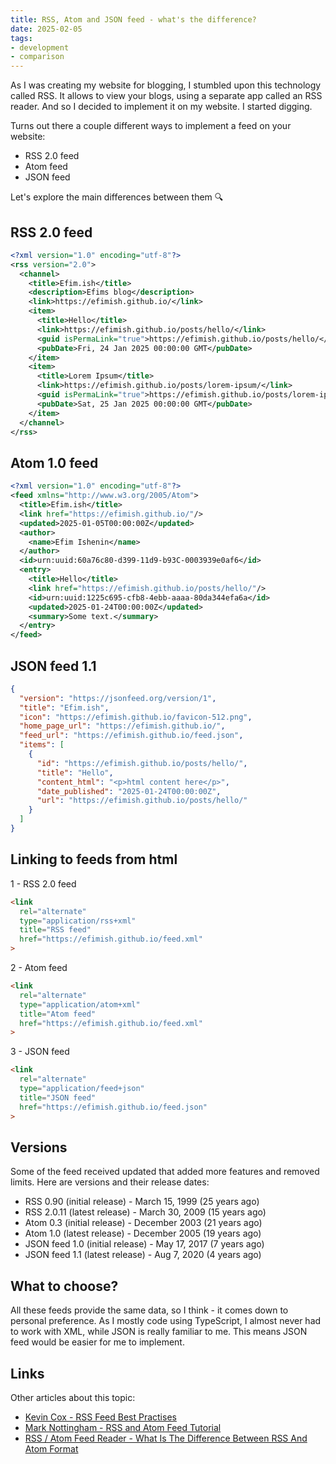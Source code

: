```yaml
---
title: RSS, Atom and JSON feed - what's the difference?
date: 2025-02-05
tags:
- development
- comparison
---
```


As I was creating my website for blogging, I stumbled upon this technology called RSS. It allows to view your blogs, using a separate app called an RSS reader. And so I decided to implement it on my website. I started digging.

Turns out there a couple different ways to implement a feed on your website:

- RSS 2.0 feed
- Atom feed
- JSON feed

Let's explore the main differences between them 🔍

## RSS 2.0 feed

```xml
<?xml version="1.0" encoding="utf-8"?>
<rss version="2.0">
  <channel>
    <title>Efim.ish</title>
    <description>Efims blog</description>
    <link>https://efimish.github.io/</link>
    <item>
      <title>Hello</title>
      <link>https://efimish.github.io/posts/hello/</link>
      <guid isPermaLink="true">https://efimish.github.io/posts/hello/</guid>
      <pubDate>Fri, 24 Jan 2025 00:00:00 GMT</pubDate>
    </item>
    <item>
      <title>Lorem Ipsum</title>
      <link>https://efimish.github.io/posts/lorem-ipsum/</link>
      <guid isPermaLink="true">https://efimish.github.io/posts/lorem-ipsum/</guid>
      <pubDate>Sat, 25 Jan 2025 00:00:00 GMT</pubDate>
    </item>
  </channel>
</rss>
```

## Atom 1.0 feed

```xml
<?xml version="1.0" encoding="utf-8"?>
<feed xmlns="http://www.w3.org/2005/Atom">
  <title>Efim.ish</title>
  <link href="https://efimish.github.io/"/>
  <updated>2025-01-05T00:00:00Z</updated>
  <author>
    <name>Efim Ishenin</name>
  </author>
  <id>urn:uuid:60a76c80-d399-11d9-b93C-0003939e0af6</id>
  <entry>
    <title>Hello</title>
    <link href="https://efimish.github.io/posts/hello/"/>
    <id>urn:uuid:1225c695-cfb8-4ebb-aaaa-80da344efa6a</id>
    <updated>2025-01-24T00:00:00Z</updated>
    <summary>Some text.</summary>
  </entry>
</feed>
```

## JSON feed 1.1

```json
{
  "version": "https://jsonfeed.org/version/1",
  "title": "Efim.ish",
  "icon": "https://efimish.github.io/favicon-512.png",
  "home_page_url": "https://efimish.github.io/",
  "feed_url": "https://efimish.github.io/feed.json",
  "items": [
    {
      "id": "https://efimish.github.io/posts/hello/",
      "title": "Hello",
      "content_html": "<p>html content here</p>",
      "date_published": "2025-01-24T00:00:00Z",
      "url": "https://efimish.github.io/posts/hello/"
    }
  ]
}
```

## Linking to feeds from html

1 - RSS 2.0 feed

```html
<link
  rel="alternate"
  type="application/rss+xml"
  title="RSS feed"
  href="https://efimish.github.io/feed.xml"
>
```

2 - Atom feed

```html
<link
  rel="alternate"
  type="application/atom+xml"
  title="Atom feed"
  href="https://efimish.github.io/feed.xml"
>
```

3 - JSON feed

```html
<link
  rel="alternate"
  type="application/feed+json"
  title="JSON feed"
  href="https://efimish.github.io/feed.json"
>
```

## Versions

Some of the feed received updated that added more features and removed limits.
Here are versions and their release dates:

- RSS 0.90 (initial release) - March 15, 1999 (25 years ago)
- RSS 2.0.11 (latest release) - March 30, 2009 (15 years ago)
- Atom 0.3 (initial release) - December 2003 (21 years ago)
- Atom 1.0 (latest release) - December 2005 (19 years ago)
- JSON feed 1.0 (initial release) - May 17, 2017 (7 years ago)
- JSON feed 1.1 (latest release) - Aug 7, 2020 (4 years ago)

## What to choose?

All these feeds provide the same data, so I think - it comes down to personal preference.
As I mostly code using TypeScript, I almost never had to work with XML, while JSON is really familiar to me.
This means JSON feed would be easier for me to implement.

## Links

Other articles about this topic:

- [Kevin Cox - RSS Feed Best Practises](https://kevincox.ca/2022/05/06/rss-feed-best-practices/#formats)
- [Mark Nottingham - RSS and Atom Feed Tutorial](https://www.mnot.net/rss/tutorial/)
- [RSS / Atom Feed Reader - What Is The Difference Between RSS And Atom Format](https://rssatom.com/what_is_the_difference_between_RSS_and_atom_format.php)
